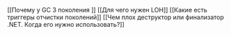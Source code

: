 [[Почему у GC 3 поколения ]]
[[Для чего нужен LOH]]
[[Какие есть триггеры отчистки поколений]]
[[Чем плох деструктор или финализатор .NET. Когда его нужно использовать?]]
